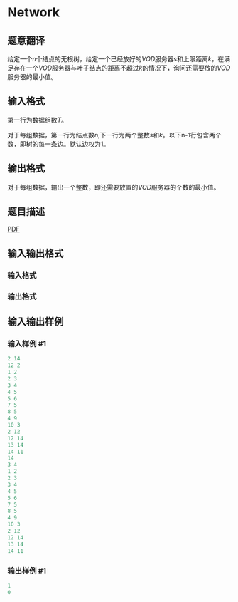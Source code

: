 # Network

## 题意翻译

给定一个$n$个结点的无根树，给定一个已经放好的$VOD$服务器$s$和上限距离$k$，在满足存在一个$VOD$服务器与叶子结点的距离不超过$k$的情况下，询问还需要放的$VOD$服务器的最小值。

## 输入格式

第一行为数据组数$T$。

对于每组数据，第一行为结点数$n$,下一行为两个整数$s$和$k$。以下n-1行包含两个数，即树的每一条边。默认边权为1。

## 输出格式

对于每组数据，输出一个整数，即还需要放置的$VOD$服务器的个数的最小值。

## 题目描述

[problemUrl]: https://uva.onlinejudge.org/index.php?option=com_onlinejudge&Itemid=8&category=247&page=show_problem&problem=3708

[PDF](https://uva.onlinejudge.org/external/12/p1267.pdf)

## 输入输出格式

### 输入格式

### 输出格式

## 输入输出样例

### 输入样例 #1

```cpp
2 14
12 2
1 2
2 3
3 4
4 5
5 6
7 5
8 5
4 9
10 3
2 12
12 14
13 14
14 11
14
3 4
1 2
2 3
3 4
4 5
5 6
7 5
8 5
4 9
10 3
2 12
12 14
13 14
14 11
```


### 输出样例 #1

```cpp
1
0
```


